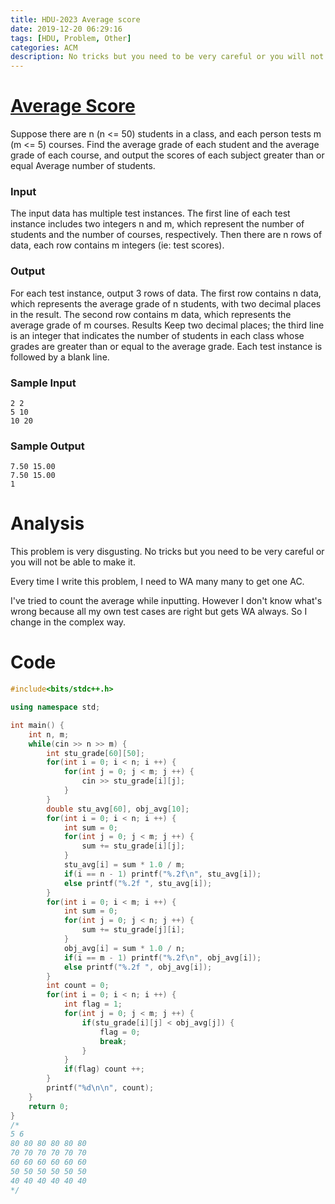 ```yaml
---
title: HDU-2023 Average score
date: 2019-12-20 06:29:16
tags: [HDU, Problem, Other]
categories: ACM
description: No tricks but you need to be very careful or you will not be able to make it.
---
```


# [Average Score](http://acm.hdu.edu.cn/showproblem.php?pid=2023)

Suppose there are n (n <= 50) students in a class, and each person tests m (m <= 5) courses. Find the average grade of each student and the average grade of each course, and output the scores of each subject greater than or equal Average number of students.

<!--more-->

### Input

The input data has multiple test instances. The first line of each test instance includes two integers n and m, which represent the number of students and the number of courses, respectively. Then there are n rows of data, each row contains m integers (ie: test scores).

### Output

For each test instance, output 3 rows of data. The first row contains n data, which represents the average grade of n students, with two decimal places in the result. The second row contains m data, which represents the average grade of m courses. Results Keep two decimal places; the third line is an integer that indicates the number of students in each class whose grades are greater than or equal to the average grade.
Each test instance is followed by a blank line.

### Sample Input

```
2 2
5 10
10 20
```

### Sample Output

```
7.50 15.00
7.50 15.00
1
```

# Analysis

This problem is very disgusting. No tricks but you need to be very careful or you will not be able to make it.

Every time I write this problem, I need to WA many many to get one AC.

I've tried to count the average while inputting. However I don't know what's wrong because all my own test cases are right but gets WA always. So I change in the complex way.

# Code

```c++
#include<bits/stdc++.h>

using namespace std;

int main() {
	int n, m;
	while(cin >> n >> m) {
		int stu_grade[60][50];
		for(int i = 0; i < n; i ++) {
			for(int j = 0; j < m; j ++) {
				cin >> stu_grade[i][j];
			}
		}
		double stu_avg[60], obj_avg[10];
		for(int i = 0; i < n; i ++) {
			int sum = 0;
			for(int j = 0; j < m; j ++) {
				sum += stu_grade[i][j]; 
			}
			stu_avg[i] = sum * 1.0 / m;
			if(i == n - 1) printf("%.2f\n", stu_avg[i]);
			else printf("%.2f ", stu_avg[i]);
		}
		for(int i = 0; i < m; i ++) {
			int sum = 0;
			for(int j = 0; j < n; j ++) {
				sum += stu_grade[j][i];
			}
			obj_avg[i] = sum * 1.0 / n;
			if(i == m - 1) printf("%.2f\n", obj_avg[i]);
			else printf("%.2f ", obj_avg[i]);
		}
		int count = 0;
		for(int i = 0; i < n; i ++) {
			int flag = 1;
			for(int j = 0; j < m; j ++) {
				if(stu_grade[i][j] < obj_avg[j]) {
					flag = 0;
					break;
				}
			}
			if(flag) count ++;
		}
		printf("%d\n\n", count);
	} 
	return 0;
}
/*
5 6
80 80 80 80 80 80
70 70 70 70 70 70
60 60 60 60 60 60
50 50 50 50 50 50
40 40 40 40 40 40
*/
```